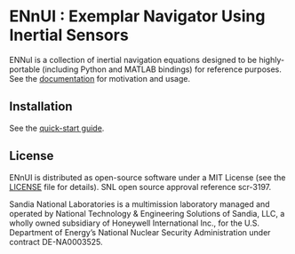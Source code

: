 # ENnUI : Exemplar Navigator Using Inertial Sensors

ENNuI is a collection of inertial navigation equations designed to be
highly-portable (including Python and MATLAB bindings) for reference purposes. See the [documentation](https://ennui.readthedocs.io/) for motivation and usage.

## Installation

See the [quick-start guide](https://ennui.readthedocs.io/en/latest/quickstart.html).

## License

ENnUI is distributed as open-source software under a MIT License (see the [LICENSE](https://github.com/sandialabs/ENnUI/blob/main/LICENSE) file for details). SNL open source approval reference scr-3197.

Sandia National Laboratories is a multimission laboratory managed and operated by National Technology & Engineering Solutions of Sandia, LLC, a wholly owned subsidiary of Honeywell International Inc., for the U.S. Department of Energy’s National Nuclear Security Administration under contract DE-NA0003525.